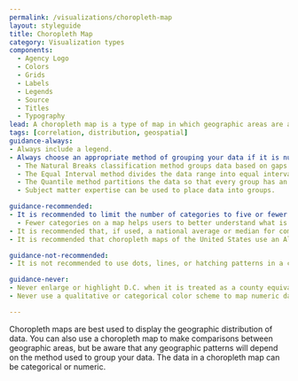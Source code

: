 ```yaml
---
permalink: /visualizations/choropleth-map
layout: styleguide
title: Choropleth Map
category: Visualization types
components:
  - Agency Logo
  - Colors
  - Grids
  - Labels
  - Legends
  - Source
  - Titles
  - Typography
lead: A choropleth map is a type of map in which geographic areas are assigned a color in relation to a data variable.
tags: [correlation, distribution, geospatial]
guidance-always:
- Always include a legend.
- Always choose an appropriate method of grouping your data if it is numeric.:
  - The Natural Breaks classification method groups data based on gaps in the data.
  - The Equal Interval method divides the data range into equal intervals. This method works best when data are evently distributed. If the distribution is uneven, the predominant values will dominate the map.
  - The Quantile method partitions the data so that every group has an equal number or nearly equal number of values. This can give a choropleth map an even, aesthetically pleasing color distribution.
  - Subject matter expertise can be used to place data into groups.

guidance-recommended:
- It is recommended to limit the number of categories to five or fewer.:
  - Fewer categories on a map helps users to better understand what is being visualized and allows for trends in the data to be more easily identified.
- It is recommended that, if used, a national average or median for comparison be placed close to the map’s legend.
- It is recommended that choropleth maps of the United States use an Albers equal-area projection, including insets of Alaska, Hawaii, and Puerto Rico, if applicable.

guidance-not-recommended:
- It is not recommended to use dots, lines, or hatching patterns in a choropleth map. 

guidance-never:
- Never enlarge or highlight D.C. when it is treated as a county equivalent, unless the map’s focus is specifically related to D.C.
- Never use a qualitative or categorical color scheme to map numeric data.

---
```


<p>
  Choropleth maps are best used to display the geographic distribution of data. You can also use a choropleth map to make comparisons between geographic areas, but be aware that any geographic patterns will depend on the method used to group your data. The data in a choropleth map can be categorical or numeric.
</p>